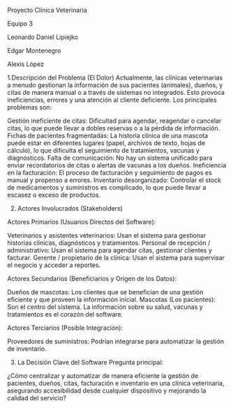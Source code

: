 Proyecto Clínica Veterinaria

Equipo 3 

Leonardo Daniel Lipiejko 

Edgar Montenegro 

Alexis López 


1.Descripción del Problema (El Dolor) Actualmente, las clínicas veterinarias a menudo gestionan la información de sus pacientes (animales), dueños, y citas de manera manual o a través de sistemas no integrados. Esto provoca ineficiencias, errores y una atención al cliente deficiente. Los principales problemas son:

Gestión ineficiente de citas: Dificultad para agendar, reagendar o cancelar citas, lo que puede llevar a dobles reservas o a la pérdida de información. Fichas de pacientes fragmentadas: La historia clínica de una mascota puede estar en diferentes lugares (papel, archivos de texto, hojas de cálculo), lo que dificulta el seguimiento de tratamientos, vacunas y diagnósticos. Falta de comunicación: No hay un sistema unificado para enviar recordatorios de citas o alertas de vacunas a los dueños. Ineficiencia en la facturación: El proceso de facturación y seguimiento de pagos es manual y propenso a errores. Inventario desorganizado: Controlar el stock de medicamentos y suministros es complicado, lo que puede llevar a escasez o exceso de productos.

2. Actores Involucrados (Stakeholders)

Actores Primarios (Usuarios Directos del Software):

Veterinarios y asistentes veterinarios: Usan el sistema para gestionar historias clínicas, diagnósticos y tratamientos. Personal de recepción / administrativo: Usan el sistema para agendar citas, gestionar clientes y facturar. Gerente / propietario de la clínica: Usan el sistema para supervisar el negocio y acceder a reportes.

Actores Secundarios (Beneficiarios y Origen de los Datos):

Dueños de mascotas: Los clientes que se benefician de una gestión eficiente y que proveen la información inicial. Mascotas (Los pacientes): Son el centro del sistema. La información sobre su salud, vacunas y tratamientos es el corazón del software.

Actores Terciarios (Posible Integración):

Proveedores de suministros: Podrían integrarse para automatizar la gestión de inventario.

3. La Decisión Clave del Software Pregunta principal:

¿Cómo centralizar y automatizar de manera eficiente la gestión de pacientes, dueños, citas, facturación e inventario en una clínica veterinaria, asegurando accesibilidad desde cualquier dispositivo y mejorando la calidad del servicio?